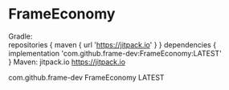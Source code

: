# FrameEconomy
Gradle:<br>
repositories {
	maven { url 'https://jitpack.io' }
}
dependencies {
	implementation 'com.github.frame-dev:FrameEconomy:LATEST'<br>
}
Maven:
  <repositories>
    <repository>
	<id>jitpack.io</id>
	<url>https://jitpack.io</url>
    </repository>
  </repositories>
  
  <dependency>
	<groupId>com.github.frame-dev</groupId>
	<artifactId>FrameEconomy</artifactId>
	<version>LATEST</version>
  </dependency>
